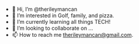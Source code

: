 - 👋 Hi, I’m @therileymancan
- 👀 I’m interested in Golf, family, and pizza. 
- 🌱 I’m currently learning all things TECH!
- 💞️ I’m looking to collaborate on ...
- 📫 How to reach me therileymancan@gmail.com.

<!---
therileymancan/therileymancan is a ✨ special ✨ repository because its `README.md` (this file) appears on your GitHub profile.
You can click the Preview link to take a look at your changes.
--->
